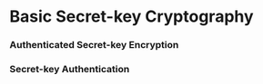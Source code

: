 # Basic Secret-key Cryptography



<h3 id="crypto-secretbox">Authenticated Secret-key Encryption</h3>



<h3 id="crypto-auth">Secret-key Authentication</h3>


